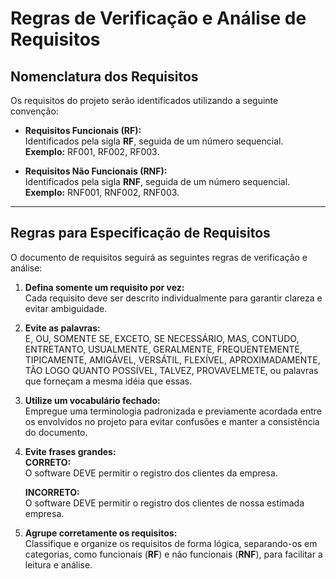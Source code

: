 # Regras de Verificação e Análise de Requisitos

## Nomenclatura dos Requisitos
Os requisitos do projeto serão identificados utilizando a seguinte convenção:

- **Requisitos Funcionais (RF):**  
  Identificados pela sigla **RF**, seguida de um número sequencial.  
  **Exemplo:** RF001, RF002, RF003.

- **Requisitos Não Funcionais (RNF):**  
  Identificados pela sigla **RNF**, seguida de um número sequencial.  
  **Exemplo:** RNF001, RNF002, RNF003.

---

## Regras para Especificação de Requisitos
O documento de requisitos seguirá as seguintes regras de verificação e análise:

1. **Defina somente um requisito por vez:**  
   Cada requisito deve ser descrito individualmente para garantir clareza e evitar ambiguidade.

2. **Evite as palavras:**  
   E, OU, SOMENTE SE, EXCETO, SE NECESSÁRIO, MAS, CONTUDO, ENTRETANTO, USUALMENTE, GERALMENTE, FREQUENTEMENTE, TIPICAMENTE, AMIGÁVEL, VERSÁTIL, FLEXÍVEL, APROXIMADAMENTE, TÃO LOGO QUANTO POSSÍVEL, TALVEZ, PROVAVELMETE, ou palavras que forneçam a mesma idéia que essas.

3. **Utilize um vocabulário fechado:**  
   Empregue uma terminologia padronizada e previamente acordada entre os envolvidos no projeto para evitar confusões e manter a consistência do documento.

4. **Evite frases grandes:**  
   **CORRETO:**  
   O software DEVE permitir o registro dos clientes da empresa.  

   **INCORRETO:**  
   O software DEVE permitir o registro dos clientes de nossa estimada empresa.

6. **Agrupe corretamente os requisitos:**  
   Classifique e organize os requisitos de forma lógica, separando-os em categorias, como funcionais (**RF**) e não funcionais (**RNF**), para facilitar a leitura e análise.

